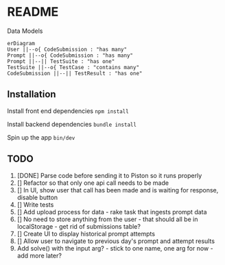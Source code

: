 # README

Data Models

```mermaid
erDiagram
User ||--o{ CodeSubmission : "has many"
Prompt ||--o{ CodeSubmission : "has many"
Prompt ||--|| TestSuite : "has one"
TestSuite ||--o{ TestCase : "contains many"
CodeSubmission ||--|| TestResult : "has one"
```

## Installation

Install front end dependencies
`npm install`

Install backend dependencies
`bundle install`

Spin up the app
`bin/dev`


## TODO

1. [DONE] Parse code before sending it to Piston so it runs properly 
2. [] Refactor so that only one api call needs to be made
3. [] In UI, show user that call has been made and is waiting for response, disable button
4. [] Write tests
5. [] Add upload process for data - rake task that ingests prompt data
6. [] No need to store anything from the user - that should all be in localStorage - get rid of submissions table?
7. [] Create UI to display historical prompt attempts
8. [] Allow user to navigate to previous day's prompt and attempt results
9. Add solve() with the input arg? - stick to one name, one arg for now - add more later?
